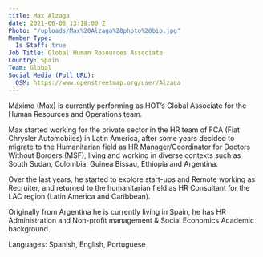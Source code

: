 ```yaml
---
title: Max Alzaga
date: 2021-06-08 13:18:00 Z
Photo: "/uploads/Max%20Alzaga%20photo%20bio.jpg"
Member Type:
  Is Staff: true
Job Title: Global Human Resources Associate
Country: Spain
Team: Global
Social Media (Full URL):
  OSM: https://www.openstreetmap.org/user/Alzaga
---
```


Máximo (Max) is currently performing as HOT’s Global Associate for the Human Resources and Operations team.

Max started working for the private sector in the HR team of FCA (Fiat Chrysler Automobiles) in Latin America, after some years decided to migrate to the Humanitarian field as HR Manager/Coordinator for Doctors Without Borders (MSF), living and working in diverse contexts such as South Sudan, Colombia, Guinea Bissau, Ethiopia and Argentina.

Over the last years, he started to explore start-ups and Remote working as Recruiter, and returned to the humanitarian field as HR Consultant for the LAC region (Latin America and Caribbean).

Originally from Argentina he is currently living in Spain, he has HR Administration and Non-profit management & Social Economics Academic background.

Languages: Spanish, English, Portuguese